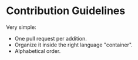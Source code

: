 # Contribution Guidelines

Very simple:

* One pull request per addition.
* Organize it inside the right language "container".
* Alphabetical order.
